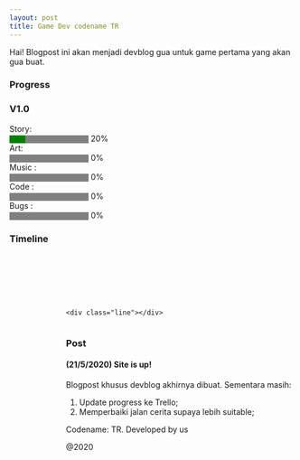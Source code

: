 ```yaml
---
layout: post
title: Game Dev codename TR
---
```


Hai! Blogpost ini akan menjadi devblog gua untuk game pertama yang akan gua buat. 

<style>
  .container {
  width:80%;
  display:block;
  margin-top: 100px;
  margin-left: 100px;
}

.line {
  width: 100%;
  background: black;
  margin: 50px 0;
  height: 5px;
}

.top,
.bottom {
  display: flex;
  flex-direction: row;
}

.bottom {
  padding-left: 50px;
}

.top .top-element,
.bottom .bottom-element {
  padding: 0 25px;
  position: relative;
}

.top-element:before,
.bottom-element:before {
  content: "I";
  height: 20px;
  width: 20px;
  line-height: 20px;
  text-align: center;
  border-radius: 30px;
  background: #FFFFFF;
  color: black;
  position: absolute;
  left: 0;
}

.top-element:before {
  bottom: -63px;
}

.bottom-element:before {
  top: -63px;
}

.top-element:after,
.bottom-element:after {
  content: "";
  height: 50px;
  width: 2px;
  background: #8ACCC6;
  position: absolute;
}

.top-element:after {
  left: 10px;
  bottom: -40px;
}

.bottom-element:after {
  left: 10px;
  top: -40px;
}
  </style>

### Progress 
### V1.0
<label for="file">Story:</label> <br><progress id="file" value="20" max="100" style="background-color: #fff; border-radius: 2px;"> 32% </progress> 20% <br>
<label for="file">Art:</label> <br><progress id="file" value="0" max="100" style="background-color: #fff; border-radius: 2px;"> 0% </progress> 0% <br>
<label for="file">Music :</label><br> <progress id="file" value="0" max="100" style="background-color: #fff; border-radius: 2px;"> 0% </progress> 0% <br>
<label for="file">Code :</label><br> <progress id="file" value="0" max="100" style="background-color: #fff; border-radius: 2px;"> 0% </progress> 0% <br>
<label for="file">Bugs :</label><br> <progress id="file" value="0" max="100" style="background-color: #fff; border-radius: 2px;"> 0% </progress> 0% <br>


### Timeline
<div class="container">

  <div class="top">
    <!-- <div class="top-element">Lorem top 1</div> 
    //<div class="top-element">Lorem top 2</div>
    //<div class="top-element">Lorem top 3</div>
    //<div class="top-element">Lorem top 4</div>
  </div> -->

    <div class="line"></div>

  <!-- <div class="bottom">
    //<div class="bottom-element">Lorem bottom 1</div>
    //<div class="bottom-element">Lorem bottom 2</div>
    //<div class="bottom-element">Lorem bottom 3</div>
    //<div class="bottom-element">Lorem bottom 4</div>
  </div>
    -->

</div>

### Post
#### (21/5/2020) Site is up!

Blogpost khusus devblog akhirnya dibuat. Sementara masih:
<ol>
  <li>Update progress ke Trello;</li>
  <li>Memperbaiki jalan cerita supaya lebih suitable;</li>
</ol>
  
  
 
 Codename: TR. Developed by us 
 
 @2020

